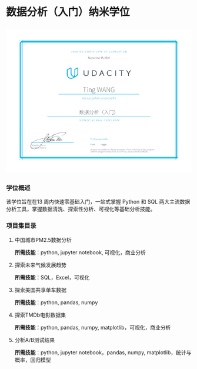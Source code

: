 # 数据分析（入门）纳米学位
## ![](https://github.com/twang18/DAND_Projects/blob/master/DAND-Certificate.png)

### 学位概述

该学位旨在在13 周内快速零基础入门，一站式掌握 Python 和 SQL 两大主流数据分析工具，掌握数据清洗、探索性分析、可视化等基础分析技能。



### 项目集目录

1. 中国城市PM2.5数据分析

   **所需技能**：python, jupyter notebook, 可视化，商业分析

2. 探索未来气候发展趋势

   **所需技能**：SQL，Excel，可视化

3. 探索美国共享单车数据

   **所需技能**：python, pandas, numpy

4. 探索TMDb电影数据集

   **所需技能**：python, pandas, numpy, matplotlib，可视化，商业分析

5. 分析A/B测试结果

   **所需技能**：python,  jupyter notebook，pandas, numpy, matplotlib，统计与概率，回归模型

